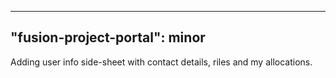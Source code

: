 
---
"fusion-project-portal": minor
--- 
Adding user info side-sheet with contact details, riles and my allocations.
